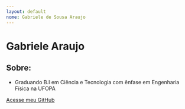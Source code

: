 ```yaml
---
layout: default
nome: Gabriele de Sousa Araujo
---
```


# Gabriele Araujo

## Sobre:

* Graduando B.I em Ciência e Tecnologia com ênfase em Engenharia Física na UFOPA

[Acesse meu GitHub](https://github.com/GabrieleAraujo)
